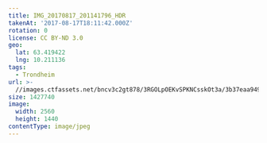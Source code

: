 ```yaml
---
title: IMG_20170817_201141796_HDR
takenAt: '2017-08-17T18:11:42.000Z'
rotation: 0
license: CC BY-ND 3.0
geo:
  lat: 63.419422
  lng: 10.211136
tags:
  - Trondheim
url: >-
  //images.ctfassets.net/bncv3c2gt878/3RGOLpOEKvSPKNCsskOt3a/3b37eaa94908ded0d831b633b0f7177a/img_20170817_201141796_hdr_35801172054_o
size: 1427740
image:
  width: 2560
  height: 1440
contentType: image/jpeg
---
```


